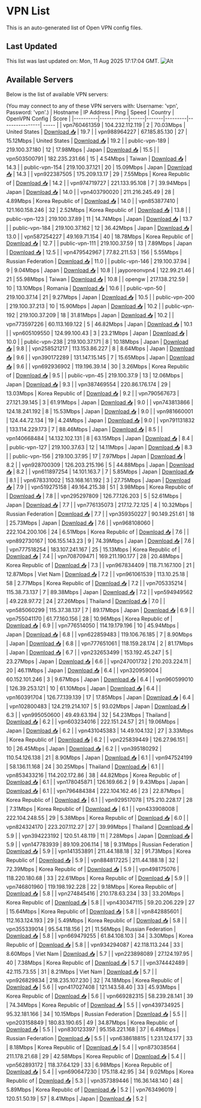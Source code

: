 # VPN List

This is an auto-generated list of Open VPN config files.

## Last Updated

This list was last updated on: Mon, 11 Aug 2025 17:17:04 GMT.
![Alt](https://repobeats.axiom.co/api/embed/186b98318ef1479477931607c1ad7d823f12451f.svg "Repobeats analytics image")

## Available Servers

Below is the list of available VPN servers:

(You may connect to any of these VPN servers with: Username: 'vpn', Password: 'vpn'.)
| Hostname | IP Address | Ping | Speed | Country | OpenVPN Config | Score |
|----------|------------|------|-------|---------|----------------| ----- |
| vpn760461359 | 104.232.112.119 | 2 | 70.03Mbps | United States | [Download 📥](./configs/server_0_US.ovpn) | 19.7 |
| vpn988964227 | 67.185.85.130 | 27 | 15.12Mbps | United States | [Download 📥](./configs/server_1_US.ovpn) | 19.2 |
| public-vpn-189 | 219.100.37.180 | 12 | 17.98Mbps | Japan | [Download 📥](./configs/server_2_JP.ovpn) | 15.5 |
| vpn503500791 | 182.235.231.66 | 15 | 4.54Mbps | Taiwan | [Download 📥](./configs/server_3_TW.ovpn) | 14.3 |
| public-vpn-154 | 219.100.37.121 | 20 | 15.09Mbps | Japan | [Download 📥](./configs/server_4_JP.ovpn) | 14.3 |
| vpn922387505 | 175.209.13.17 | 29 | 7.55Mbps | Korea Republic of | [Download 📥](./configs/server_5_KR.ovpn) | 14.2 |
| vpn974719727 | 221.133.95.108 | 7 | 39.94Mbps | Japan | [Download 📥](./configs/server_6_JP.ovpn) | 14.0 |
| vpn403790020 | 211.216.245.49 | 28 | 4.89Mbps | Korea Republic of | [Download 📥](./configs/server_7_KR.ovpn) | 14.0 |
| vpn853877410 | 121.160.158.246 | 32 | 2.52Mbps | Korea Republic of | [Download 📥](./configs/server_8_KR.ovpn) | 13.8 |
| public-vpn-123 | 219.100.37.89 | 11 | 14.74Mbps | Japan | [Download 📥](./configs/server_9_JP.ovpn) | 13.7 |
| public-vpn-184 | 219.100.37.162 | 12 | 36.42Mbps | Japan | [Download 📥](./configs/server_10_JP.ovpn) | 13.0 |
| vpn587254227 | 49.169.71.154 | 40 | 18.78Mbps | Korea Republic of | [Download 📥](./configs/server_11_KR.ovpn) | 12.7 |
| public-vpn-111 | 219.100.37.59 | 13 | 7.89Mbps | Japan | [Download 📥](./configs/server_12_JP.ovpn) | 12.5 |
| vpn479542967 | 77.82.211.53 | 156 | 5.55Mbps | Russian Federation | [Download 📥](./configs/server_13_RU.ovpn) | 11.0 |
| public-vpn-146 | 219.100.37.94 | 9 | 9.04Mbps | Japan | [Download 📥](./configs/server_14_JP.ovpn) | 10.8 |
| jayporeonvpn4 | 122.99.21.46 | 21 | 55.98Mbps | Taiwan | [Download 📥](./configs/server_15_TW.ovpn) | 10.8 |
| opengw | 217.138.212.59 | 10 | 13.10Mbps | Romania | [Download 📥](./configs/server_16_RO.ovpn) | 10.6 |
| public-vpn-50 | 219.100.37.14 | 21 | 9.27Mbps | Japan | [Download 📥](./configs/server_17_JP.ovpn) | 10.5 |
| public-vpn-200 | 219.100.37.213 | 10 | 15.90Mbps | Japan | [Download 📥](./configs/server_18_JP.ovpn) | 10.2 |
| public-vpn-192 | 219.100.37.209 | 18 | 31.81Mbps | Japan | [Download 📥](./configs/server_19_JP.ovpn) | 10.2 |
| vpn773597226 | 60.113.169.122 | 5 | 46.82Mbps | Japan | [Download 📥](./configs/server_20_JP.ovpn) | 10.1 |
| vpn605109550 | 124.99.100.43 | 3 | 23.21Mbps | Japan | [Download 📥](./configs/server_21_JP.ovpn) | 10.0 |
| public-vpn-238 | 219.100.37.171 | 8 | 10.18Mbps | Japan | [Download 📥](./configs/server_22_JP.ovpn) | 9.8 |
| vpn258521217 | 113.153.86.227 | 8 | 8.64Mbps | Japan | [Download 📥](./configs/server_23_JP.ovpn) | 9.6 |
| vpn390172289 | 131.147.15.145 | 7 | 15.65Mbps | Japan | [Download 📥](./configs/server_24_JP.ovpn) | 9.6 |
| vpn692936902 | 119.196.39.14 | 30 | 3.26Mbps | Korea Republic of | [Download 📥](./configs/server_25_KR.ovpn) | 9.5 |
| public-vpn-45 | 219.100.37.9 | 13 | 12.06Mbps | Japan | [Download 📥](./configs/server_26_JP.ovpn) | 9.3 |
| vpn387469554 | 220.86.176.174 | 29 | 13.03Mbps | Korea Republic of | [Download 📥](./configs/server_27_KR.ovpn) | 9.2 |
| vpn790567673 | 27.121.39.145 | 3 | 61.91Mbps | Japan | [Download 📥](./configs/server_28_JP.ovpn) | 9.0 |
| vpn743813866 | 124.18.241.192 | 8 | 15.53Mbps | Japan | [Download 📥](./configs/server_29_JP.ovpn) | 9.0 |
| vpn981660001 | 124.44.72.134 | 19 | 4.24Mbps | Japan | [Download 📥](./configs/server_30_JP.ovpn) | 9.0 |
| vpn791131832 | 133.114.229.173 | 7 | 88.46Mbps | Japan | [Download 📥](./configs/server_31_JP.ovpn) | 8.5 |
| vpn140668484 | 14.132.102.131 | 8 | 63.15Mbps | Japan | [Download 📥](./configs/server_32_JP.ovpn) | 8.4 |
| public-vpn-127 | 219.100.37.63 | 12 | 14.11Mbps | Japan | [Download 📥](./configs/server_33_JP.ovpn) | 8.3 |
| public-vpn-156 | 219.100.37.95 | 17 | 7.97Mbps | Japan | [Download 📥](./configs/server_34_JP.ovpn) | 8.2 |
| vpn928700309 | 126.203.215.196 | 5 | 44.88Mbps | Japan | [Download 📥](./configs/server_35_JP.ovpn) | 8.2 |
| vpn611897254 | 14.101.163.7 | 7 | 5.85Mbps | Japan | [Download 📥](./configs/server_36_JP.ovpn) | 8.1 |
| vpn678331002 | 153.168.161.192 | 3 | 27.75Mbps | Japan | [Download 📥](./configs/server_37_JP.ovpn) | 7.9 |
| vpn519275158 | 49.164.215.38 | 51 | 3.98Mbps | Korea Republic of | [Download 📥](./configs/server_38_KR.ovpn) | 7.8 |
| vpn295297809 | 126.77.126.203 | 5 | 52.61Mbps | Japan | [Download 📥](./configs/server_39_JP.ovpn) | 7.7 |
| vpn776135073 | 217.12.72.125 | 4 | 10.32Mbps | Russian Federation | [Download 📥](./configs/server_40_RU.ovpn) | 7.7 |
| vpn359350227 | 90.149.251.61 | 18 | 25.73Mbps | Japan | [Download 📥](./configs/server_41_JP.ovpn) | 7.6 |
| vpn968108060 | 222.104.200.106 | 24 | 6.51Mbps | Korea Republic of | [Download 📥](./configs/server_42_KR.ovpn) | 7.6 |
| vpn892730167 | 106.155.143.23 | 9 | 74.39Mbps | Japan | [Download 📥](./configs/server_43_JP.ovpn) | 7.6 |
| vpn777518254 | 183.107.241.167 | 25 | 15.13Mbps | Korea Republic of | [Download 📥](./configs/server_44_KR.ovpn) | 7.4 |
| vpn708709471 | 169.211.190.177 | 28 | 20.48Mbps | Korea Republic of | [Download 📥](./configs/server_45_KR.ovpn) | 7.3 |
| vpn967834409 | 118.71.167.100 | 21 | 12.87Mbps | Viet Nam | [Download 📥](./configs/server_46_VN.ovpn) | 7.2 |
| vpn961061539 | 113.10.25.18 | 58 | 2.77Mbps | Korea Republic of | [Download 📥](./configs/server_47_KR.ovpn) | 7.2 |
| vpn705335214 | 115.38.73.137 | 7 | 89.38Mbps | Japan | [Download 📥](./configs/server_48_JP.ovpn) | 7.2 |
| vpn594949562 | 49.228.97.72 | 24 | 27.26Mbps | Thailand | [Download 📥](./configs/server_49_TH.ovpn) | 7.0 |
| vpn585060299 | 115.37.38.137 | 7 | 89.17Mbps | Japan | [Download 📥](./configs/server_50_JP.ovpn) | 6.9 |
| vpn755041170 | 61.77.160.156 | 28 | 10.96Mbps | Korea Republic of | [Download 📥](./configs/server_51_KR.ovpn) | 6.9 |
| vpn776514050 | 114.19.179.196 | 10 | 45.94Mbps | Japan | [Download 📥](./configs/server_52_JP.ovpn) | 6.8 |
| vpn622859483 | 119.106.76.185 | 7 | 8.90Mbps | Japan | [Download 📥](./configs/server_53_JP.ovpn) | 6.8 |
| vpn777651061 | 118.159.28.174 | 2 | 81.17Mbps | Japan | [Download 📥](./configs/server_54_JP.ovpn) | 6.7 |
| vpn232653499 | 153.192.45.247 | 5 | 23.27Mbps | Japan | [Download 📥](./configs/server_55_JP.ovpn) | 6.6 |
| vpn247001732 | 210.203.224.11 | 20 | 46.11Mbps | Japan | [Download 📥](./configs/server_56_JP.ovpn) | 6.4 |
| vpn320959004 | 60.152.101.246 | 3 | 9.67Mbps | Japan | [Download 📥](./configs/server_57_JP.ovpn) | 6.4 |
| vpn960599010 | 126.39.253.121 | 10 | 61.10Mbps | Japan | [Download 📥](./configs/server_58_JP.ovpn) | 6.4 |
| vpn160391704 | 126.77.139.139 | 17 | 17.85Mbps | Japan | [Download 📥](./configs/server_59_JP.ovpn) | 6.4 |
| vpn102800483 | 124.219.214.107 | 5 | 93.02Mbps | Japan | [Download 📥](./configs/server_60_JP.ovpn) | 6.3 |
| vpn995050600 | 49.49.63.194 | 32 | 54.23Mbps | Thailand | [Download 📥](./configs/server_61_TH.ovpn) | 6.2 |
| vpn603234016 | 222.151.24.57 | 21 | 19.06Mbps | Japan | [Download 📥](./configs/server_62_JP.ovpn) | 6.2 |
| vpn431045383 | 14.49.104.132 | 27 | 3.33Mbps | Korea Republic of | [Download 📥](./configs/server_63_KR.ovpn) | 6.2 |
| vpn225839449 | 126.27.96.151 | 10 | 26.45Mbps | Japan | [Download 📥](./configs/server_64_JP.ovpn) | 6.2 |
| vpn395180292 | 110.54.126.138 | 21 | 8.90Mbps | Japan | [Download 📥](./configs/server_65_JP.ovpn) | 6.1 |
| vpn947524199 | 58.136.11.168 | 24 | 30.25Mbps | Thailand | [Download 📥](./configs/server_66_TH.ovpn) | 6.1 |
| vpn853433216 | 114.202.172.86 | 38 | 44.82Mbps | Korea Republic of | [Download 📥](./configs/server_67_KR.ovpn) | 6.1 |
| vpn178045871 | 126.169.66.2 | 9 | 9.43Mbps | Japan | [Download 📥](./configs/server_68_JP.ovpn) | 6.1 |
| vpn796484384 | 222.104.162.46 | 23 | 22.87Mbps | Korea Republic of | [Download 📥](./configs/server_69_KR.ovpn) | 6.1 |
| vpn929517078 | 175.210.228.17 | 28 | 7.31Mbps | Korea Republic of | [Download 📥](./configs/server_70_KR.ovpn) | 6.1 |
| vpn433908008 | 222.104.248.55 | 29 | 5.38Mbps | Korea Republic of | [Download 📥](./configs/server_71_KR.ovpn) | 6.0 |
| vpn824324170 | 223.207.112.27 | 27 | 39.99Mbps | Thailand | [Download 📥](./configs/server_72_TH.ovpn) | 5.9 |
| vpn394223192 | 120.51.48.119 | 11 | 7.28Mbps | Japan | [Download 📥](./configs/server_73_JP.ovpn) | 5.9 |
| vpn147783939 | 89.109.206.114 | 18 | 9.31Mbps | Russian Federation | [Download 📥](./configs/server_74_RU.ovpn) | 5.9 |
| vpn141353891 | 211.44.188.18 | 32 | 91.73Mbps | Korea Republic of | [Download 📥](./configs/server_75_KR.ovpn) | 5.9 |
| vpn884817225 | 211.44.188.18 | 32 | 72.39Mbps | Korea Republic of | [Download 📥](./configs/server_76_KR.ovpn) | 5.9 |
| vpn498175076 | 118.220.180.68 | 33 | 22.61Mbps | Korea Republic of | [Download 📥](./configs/server_77_KR.ovpn) | 5.9 |
| vpn746801960 | 119.198.192.228 | 22 | 9.18Mbps | Korea Republic of | [Download 📥](./configs/server_78_KR.ovpn) | 5.8 |
| vpn274845416 | 210.178.63.234 | 33 | 33.20Mbps | Korea Republic of | [Download 📥](./configs/server_79_KR.ovpn) | 5.8 |
| vpn430347115 | 59.20.206.229 | 27 | 15.64Mbps | Korea Republic of | [Download 📥](./configs/server_80_KR.ovpn) | 5.8 |
| vpn842885601 | 112.163.124.193 | 29 | 5.49Mbps | Korea Republic of | [Download 📥](./configs/server_81_KR.ovpn) | 5.8 |
| vpn355339014 | 95.54.118.156 | 21 | 11.56Mbps | Russian Federation | [Download 📥](./configs/server_82_RU.ovpn) | 5.8 |
| vpn669479255 | 61.84.108.103 | 34 | 3.30Mbps | Korea Republic of | [Download 📥](./configs/server_83_KR.ovpn) | 5.8 |
| vpn934294087 | 42.118.113.244 | 33 | 8.60Mbps | Viet Nam | [Download 📥](./configs/server_84_VN.ovpn) | 5.7 |
| vpn223898089 | 27.124.197.95 | 40 | 7.38Mbps | Korea Republic of | [Download 📥](./configs/server_85_KR.ovpn) | 5.7 |
| vpn374442489 | 42.115.73.55 | 31 | 8.21Mbps | Viet Nam | [Download 📥](./configs/server_86_VN.ovpn) | 5.7 |
| vpn926829834 | 218.235.107.230 | 32 | 74.18Mbps | Korea Republic of | [Download 📥](./configs/server_87_KR.ovpn) | 5.6 |
| vpn417027408 | 121.143.58.40 | 33 | 45.93Mbps | Korea Republic of | [Download 📥](./configs/server_88_KR.ovpn) | 5.6 |
| vpn669282315 | 58.239.28.141 | 39 | 74.34Mbps | Korea Republic of | [Download 📥](./configs/server_89_KR.ovpn) | 5.5 |
| vpn439734925 | 95.32.181.166 | 34 | 10.15Mbps | Russian Federation | [Download 📥](./configs/server_90_RU.ovpn) | 5.5 |
| vpn203158849 | 180.83.190.65 | 49 | 34.87Mbps | Korea Republic of | [Download 📥](./configs/server_91_KR.ovpn) | 5.5 |
| vpn830123397 | 95.158.221.168 | 37 | 6.49Mbps | Russian Federation | [Download 📥](./configs/server_92_RU.ovpn) | 5.5 |
| vpn638618815 | 1.231.124.177 | 33 | 8.18Mbps | Korea Republic of | [Download 📥](./configs/server_93_KR.ovpn) | 5.4 |
| vpn873038564 | 211.178.21.68 | 29 | 42.58Mbps | Korea Republic of | [Download 📥](./configs/server_94_KR.ovpn) | 5.4 |
| vpn562893172 | 118.37.64.129 | 33 | 6.98Mbps | Korea Republic of | [Download 📥](./configs/server_95_KR.ovpn) | 5.4 |
| vpn690647230 | 175.118.42.95 | 34 | 9.02Mbps | Korea Republic of | [Download 📥](./configs/server_96_KR.ovpn) | 5.3 |
| vpn357389446 | 116.36.148.140 | 48 | 5.89Mbps | Korea Republic of | [Download 📥](./configs/server_97_KR.ovpn) | 5.2 |
| vpn763496019 | 120.51.50.19 | 57 | 8.41Mbps | Japan | [Download 📥](./configs/server_98_JP.ovpn) | 5.2 |
